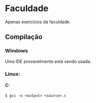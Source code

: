 # Faculdade
Apenas exercícios da faculdade.

## Compilação
### Windows
Uma IDE provavelmente está sendo usada.
### Linux:
#### C:
`$ gcc -o <output> <source>.c`
